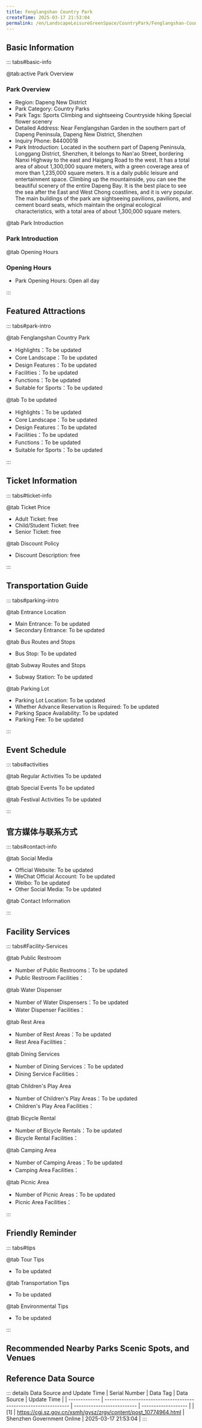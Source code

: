 ```yaml
---
title: Fenglangshan Country Park
createTime: 2025-03-17 21:53:04
permalink: /en/LandscapeLeisureGreenSpace/CountryPark/Fenglangshan-Country-Park/
---
```



<script setup>
import ImageSwiper from '/.vuepress/theme/components/ImageSwiper.vue'
// 轮播图数据
const swiperItems = [
    {
                link: 'https://cgj.sz.gov.cn/img/4/4005/4005843/10774964.png',
                title: 'Fenglangshan Country Park',
                description: '',
                author: 'Shenzhen Government Online',
                date: '2025/03/17'
                },
  {
                link: 'https://cgj.sz.gov.cn/img/4/4005/4005843/10774964.png',
                title: 'Fenglangshan Country Park',
                description: '',
                author: 'Shenzhen Government Online',
                date: '2025/03/17'
                }
]
// 配置项
const swiperConfig = {
  height: 500,
  showInfo: true
}
</script>
<!-- 轮播图组件 -->
<ImageSwiper :items="swiperItems" :config="swiperConfig" />



## Basic Information

::: tabs#basic-info

@tab:active Park Overview
### Park Overview
- Region: Dapeng New District
- Park Category: Country Parks
- Park Tags: Sports Climbing and sightseeing Countryside hiking Special flower scenery
- Detailed Address: Near Fenglangshan Garden in the southern part of Dapeng Peninsula, Dapeng New District, Shenzhen
- Inquiry Phone: 84400018
- Park Introduction: Located in the southern part of Dapeng Peninsula, Longgang District, Shenzhen, it belongs to Nan'ao Street, bordering Nanxi Highway to the east and Haigang Road to the west. It has a total area of about 1,300,000 square meters, with a green coverage area of more than 1,235,000 square meters. It is a daily public leisure and entertainment space. Climbing up the mountainside, you can see the beautiful scenery of the entire Dapeng Bay. It is the best place to see the sea after the East and West Chong coastlines, and it is very popular. The main buildings of the park are sightseeing pavilions, pavilions, and cement board seats, which maintain the original ecological characteristics, with a total area of about 1,300,000 square meters.

@tab Park Introduction
### Park Introduction
@tab Opening Hours
### Opening Hours
- Park Opening Hours: Open all day

:::

## Featured Attractions

::: tabs#park-intro

@tab Fenglangshan Country Park
<ImageCard
image="https://cgj.sz.gov.cn/images/index20230710_1.png"
    title="Fenglangshan Country Park"
    description="Fenglangshan Country Park is a country park. Main attractions: Bougainvillea Scenic Area, Scenic Pavilion, Fitness Facilities, Mountaineering Forest Road, Mountain and Sea Observation Platform. The square is themed 'the combination of natural ecology and green ecology'. It presents a three-dimensional sense and layered sense of space with natural and rich planting methods. "
    date=""
    author="Shenzhen Government Online"
/>


- Highlights：To be updated
- Core Landscape：To be updated
- Design Features：To be updated
- Facilities：To be updated
- Functions：To be updated
- Suitable for Sports：To be updated

@tab To be updated
<ImageCard
image="https://cgj.sz.gov.cn/images/index20230710_1.png"
    title="Fenglangshan Country Park"
    description="Fenglangshan Country Park is a country park. Main attractions: Bougainvillea Scenic Area, Scenic Pavilion, Fitness Facilities, Mountaineering Forest Road, Mountain and Sea Observation Platform. The square is themed 'the combination of natural ecology and green ecology'. It presents a three-dimensional sense and layered sense of space with natural and rich planting methods. "
    date=""
    author="Shenzhen Government Online"
/>


- Highlights：To be updated
- Core Landscape：To be updated
- Design Features：To be updated
- Facilities：To be updated
- Functions：To be updated
- Suitable for Sports：To be updated

:::

## Ticket Information

::: tabs#ticket-info

@tab Ticket Price
- Adult Ticket: free
- Child/Student Ticket: free
- Senior Ticket: free

@tab Discount Policy
- Discount Description: free

:::

## Transportation Guide

::: tabs#parking-intro

@tab Entrance Location
- Main Entrance: To be updated
- Secondary Entrance: To be updated

@tab Bus Routes and Stops
- Bus Stop: To be updated

@tab Subway Routes and Stops
- Subway Station: To be updated

@tab Parking Lot
- Parking Lot Location: To be updated
- Whether Advance Reservation is Required: To be updated
- Parking Space Availability: To be updated
- Parking Fee: To be updated

:::

## Event Schedule

::: tabs#activities

@tab Regular Activities
To be updated

@tab Special Events
To be updated

@tab Festival Activities
To be updated

:::

## 官方媒体与联系方式

::: tabs#contact-info

@tab Social Media
- Official Website: To be updated
- WeChat Official Account: To be updated
- Weibo: To be updated
- Other Social Media: To be updated

@tab Contact Information

:::

## Facility Services

::: tabs#Facility-Services

@tab Public Restroom
- Number of Public Restrooms：To be updated
- Public Restroom Facilities：

@tab Water Dispenser
- Number of Water Dispensers：To be updated
- Water Dispenser Facilities：

@tab Rest Area
- Number of Rest Areas：To be updated
- Rest Area Facilities：

@tab Dining Services
- Number of Dining Services：To be updated
- Dining Service Facilities：

@tab Children's Play Area
- Number of Children's Play Areas：To be updated
- Children's Play Area Facilities：

@tab Bicycle Rental
- Number of Bicycle Rentals：To be updated
- Bicycle Rental Facilities：

@tab Camping Area
- Number of Camping Areas：To be updated
- Camping Area Facilities：

@tab Picnic Area
- Number of Picnic Areas：To be updated
- Picnic Area Facilities：

:::

## Friendly Reminder

::: tabs#tips

@tab Tour Tips
- To be updated

@tab Transportation Tips
- To be updated

@tab Environmental Tips
- To be updated

:::

## Recommended Nearby Parks Scenic Spots, and Venues

<CardGrid>
  <ImageCard
        image="https://cgj.sz.gov.cn/img/4/4005/4005825/10774929.jpg"
        title="Baguang Silverleaf Wetland Park"
        description="The Baguang Silver Leaf Tree Wetland Park is located in Shenzhen International B"
        href="/en/LandscapeLeisureGreenSpace/WetlandPark/Baguang Silver Leaf Tree Wetland Park"
        author="Shenzhen Government Online"
        date="2025/01/02"
      />
      <ImageCard
        image="https://cgj.sz.gov.cn/img/4/4005/4005825/10774929.jpg"
        title="Baguang Silverleaf Wetland Park"
        description="The Baguang Silver Leaf Tree Wetland Park is located in Shenzhen International B"
        href="/en/LandscapeLeisureGreenSpace/WetlandPark/Baguang Silver Leaf Tree Wetland Park"
        author="Shenzhen Government Online"
        date="2025/01/02"
      />
    </CardGrid>


## Reference Data Source

::: details Data Source and Update Time
| Serial Number | Data Tag                                                        | Data Source                | Update Time         |
| ------------- | --------------------------------------------------------------- | -------------------------- | ------------------- |
| [1]           | https://cgj.sz.gov.cn/xsmh/gysz/zrgy/content/post_10774964.html | Shenzhen Government Online | 2025-03-17 21:53:04 |
:::

